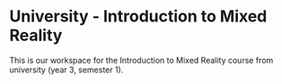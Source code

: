 # University - Introduction to Mixed Reality

This is our workspace for the Introduction to Mixed Reality course from university (year 3, semester 1).